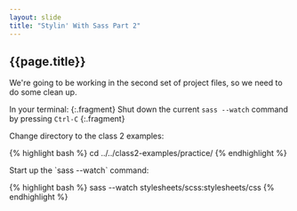 ```yaml
---
layout: slide
title: "Stylin' With Sass Part 2"
---
```


## {{page.title}}

We're going to be working in the second set of project files, so we
need to do some clean up.


In your terminal:
{:.fragment}
Shut down the current `sass --watch` command by pressing `Ctrl-C`
{:.fragment}

<div class="fragment">
Change directory to the class 2 examples:

{% highlight bash %}
cd ../../class2-examples/practice/
{% endhighlight %}
</div>

<div class="fragment">
Start up the `sass --watch` command:

{% highlight bash %}
sass --watch stylesheets/scss:stylesheets/css
{% endhighlight %}
</div>
